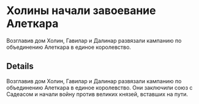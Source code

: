 # Холины начали завоевание Алеткара
Возглавив дом Холин, Гавилар и Далинар развязали кампанию по объединению Алеткара в единое королевство.

## Details
Возглавив дом Холин, Гавилар и Далинар развязали кампанию по объединению Алеткара в единое королевство. Они заключили союз с Садеасом и начали войну против великих князей, вставших на пути.
